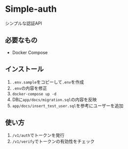 # Simple-auth

シンプルな認証API

## 必要なもの

- Docker Compose

## インストール

1. `.env.sample`をコピーして`.env`を作成
2. `.env`の内容を修正
3. `docker-compose up -d`
4. DBに`app/docs/migration.sql`の内容を反映
5. `app/docs/insert_test_user.sql`を参考にユーザーを追加

## 使い方

1. `/v1/auth`でトークンを発行
2. `/v1/verify`でトークンの有効性をチェック